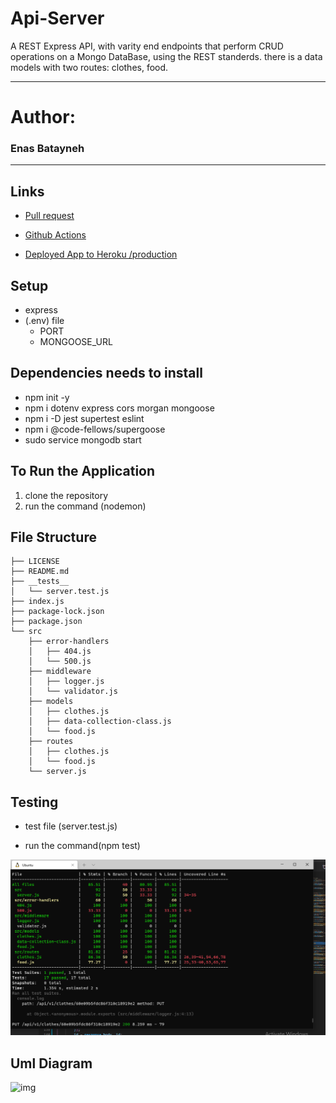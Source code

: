 # Api-Server

 A REST Express API, with varity end endpoints that perform CRUD operations on a Mongo DataBase, using the REST standerds. there is a data models with two routes: clothes, food.
****
# Author: 
### Enas Batayneh
****
## Links

* [Pull request](https://github.com/En-ZUH/api-server/pulls)
* [Github Actions](https://github.com/En-ZUH/api-server/actions/new)

* [Deployed App to Heroku /production]( )

## Setup

* express  
* (.env) file
  * PORT 
  * MONGOOSE_URL

## Dependencies needs to install

* npm init -y
* npm i dotenv express cors morgan mongoose
* npm i -D jest supertest eslint
* npm i @code-fellows/supergoose
* sudo service mongodb start

## To Run the Application

1. clone the repository
2. run the command (nodemon)

## File Structure
```
├── LICENSE
├── README.md
├── __tests__
│   └── server.test.js
├── index.js
├── package-lock.json
├── package.json
└── src
    ├── error-handlers
    │   ├── 404.js
    │   └── 500.js
    ├── middleware
    │   ├── logger.js
    │   └── validator.js
    ├── models
    │   ├── clothes.js
    │   ├── data-collection-class.js
    │   └── food.js
    ├── routes
    │   ├── clothes.js
    │   └── food.js
    └── server.js
```
## Testing

* test file (server.test.js)

* run the command(npm test)

![img](test00.PNG)


## Uml Diagram

![img]( )
